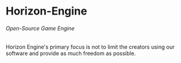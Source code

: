 # Horizon-Engine
###### Open-Source Game Engine

Horizon Engine's primary focus is not to limit the creators using our software and provide as much freedom as possible.
